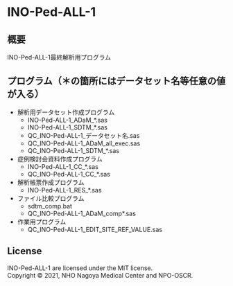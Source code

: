 # INO-Ped-ALL-1
## 概要
INO-Ped-ALL-1最終解析用プログラム
## プログラム（＊の箇所にはデータセット名等任意の値が入る）  
- 解析用データセット作成プログラム
  - INO-Ped-ALL-1_ADaM_*.sas
  - INO-Ped-ALL-1_SDTM_*.sas
  - QC_INO-Ped-ALL-1_データセット名.sas
  - QC_INO-Ped-ALL-1_ADaM_all_exec.sas
  - QC_INO-Ped-ALL-1_SDTM_*.sas
- 症例検討会資料作成プログラム  
  - INO-Ped-ALL-1_CC_*.sas
  - QC_INO-Ped-ALL-1_CC_*.sas
- 解析帳票作成プログラム  
  - INO-Ped-ALL-1_RES_*.sas
- ファイル比較プログラム
  - sdtm_comp.bat
  - QC_INO-Ped-ALL-1_ADaM_comp*.sas
- 作業用プログラム
  - QC_INO-Ped-ALL-1_EDIT_SITE_REF_VALUE.sas
## License
INO-Ped-ALL-1 are licensed under the MIT license.  
Copyright © 2021, NHO Nagoya Medical Center and NPO-OSCR.  

